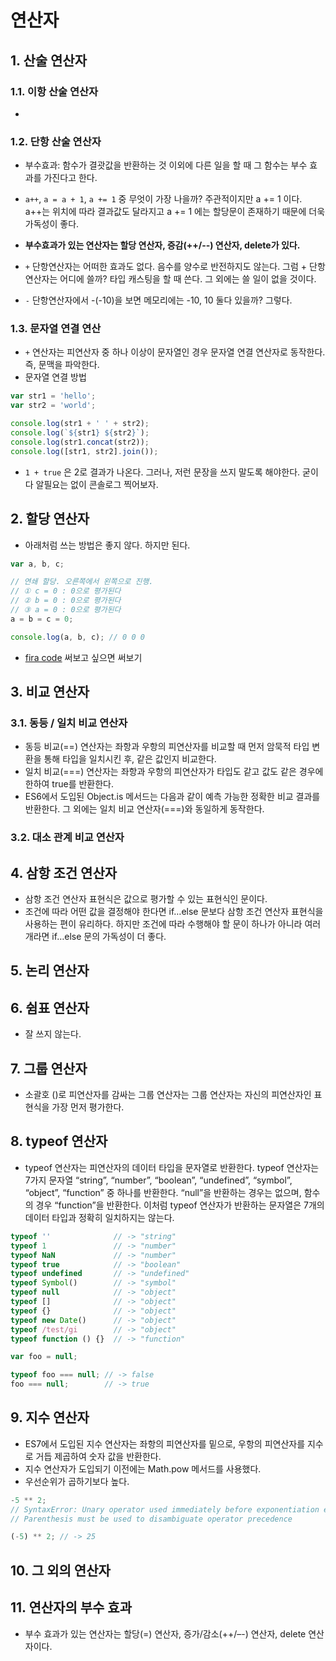 # 연산자
## 1. 산술 연산자
### 1.1. 이항 산술 연산자
- 
### 1.2. 단항 산술 연산자
- 부수효과: 함수가 결괏값을 반환하는 것 이외에 다른 일을 할 때 그 함수는 부수 효과를 가진다고 한다.
- `a++`, `a = a + 1`, `a += 1` 중 무엇이 가장 나을까? 주관적이지만 a += 1 이다. a++는 위치에 따라 결과값도 달라지고 a += 1 에는 할당문이 존재하기 때문에 더욱 가독성이 좋다.
- **부수효과가 있는 연산자는 할당 연산자, 증감(++/--) 연산자, delete가 있다.**

- `+` 단항연산자는 어떠한 효과도 없다. 음수를 양수로 반전하지도 않는다. 그럼 + 단항연산자는 어디에 쓸까? 타입 캐스팅을 할 때 쓴다. 그 외에는 쓸 일이 없을 것이다.
- `-` 단항연산자에서 -(-10)을 보면 메모리에는 -10, 10 둘다 있을까? 그렇다.

### 1.3. 문자열 연결 연산
- `+` 연산자는 피연산자 중 하나 이상이 문자열인 경우 문자열 연결 연산자로 동작한다. 즉, 문맥을 파악한다.
- 문자열 연결 방법
```js
var str1 = 'hello';
var str2 = 'world';

console.log(str1 + ' ' + str2);
console.log(`${str1} ${str2}`);
console.log(str1.concat(str2));
console.log([str1, str2].join());
```
- `1 + true` 은 2로 결과가 나온다. 그러나, 저런 문장을 쓰지 말도록 해야한다. 굳이 다 알필요는 없이 콘솔로그 찍어보자.

## 2. 할당 연산자
- 아래처럼 쓰는 방법은 좋지 않다. 하지만 된다.
```js
var a, b, c;

// 연쇄 할당. 오른쪽에서 왼쪽으로 진행.
// ① c = 0 : 0으로 평가된다
// ② b = 0 : 0으로 평가된다
// ③ a = 0 : 0으로 평가된다
a = b = c = 0;

console.log(a, b, c); // 0 0 0
```
- [fira code](https://github.com/tonsky/FiraCode) 써보고 싶으면 써보기


## 3. 비교 연산자
### 3.1. 동등 / 일치 비교 연산자
- 동등 비교(==) 연산자는 좌항과 우항의 피연산자를 비교할 때 먼저 암묵적 타입 변환을 통해 타입을 일치시킨 후, 같은 값인지 비교한다.
- 일치 비교(===) 연산자는 좌항과 우항의 피연산자가 타입도 같고 값도 같은 경우에 한하여 true를 반환한다.
- ES6에서 도입된 Object.is 메서드는 다음과 같이 예측 가능한 정확한 비교 결과를 반환한다. 그 외에는 일치 비교 연산자(===)와 동일하게 동작한다.

### 3.2. 대소 관계 비교 연산자

## 4. 삼항 조건 연산자
- 삼항 조건 연산자 표현식은 값으로 평가할 수 있는 표현식인 문이다. 
- 조건에 따라 어떤 값을 결정해야 한다면 if…else 문보다 삼항 조건 연산자 표현식을 사용하는 편이 유리하다. 하지만 조건에 따라 수행해야 할 문이 하나가 아니라 여러 개라면 if…else 문의 가독성이 더 좋다.

## 5. 논리 연산자 

## 6. 쉼표 연산자
- 잘 쓰지 않는다.

## 7. 그룹 연산자
- 소괄호 ()로 피연산자를 감싸는 그룹 연산자는 그룹 연산자는 자신의 피연산자인 표현식을 가장 먼저 평가한다.

## 8. typeof 연산자
- typeof 연산자는 피연산자의 데이터 타입을 문자열로 반환한다. typeof 연산자는 7가지 문자열 “string”, “number”, “boolean”, “undefined”, “symbol”, “object”, “function” 중 하나를 반환한다. “null”을 반환하는 경우는 없으며, 함수의 경우 “function”을 반환한다. 이처럼 typeof 연산자가 반환하는 문자열은 7개의 데이터 타입과 정확히 일치하지는 않는다.

```js
typeof ''              // -> "string"
typeof 1               // -> "number"
typeof NaN             // -> "number"
typeof true            // -> "boolean"
typeof undefined       // -> "undefined"
typeof Symbol()        // -> "symbol"
typeof null            // -> "object"
typeof []              // -> "object"
typeof {}              // -> "object"
typeof new Date()      // -> "object"
typeof /test/gi        // -> "object"
typeof function () {}  // -> "function"
```

```js
var foo = null;

typeof foo === null; // -> false
foo === null;        // -> true
```

## 9. 지수 연산자
- ES7에서 도입된 지수 연산자는 좌항의 피연산자를 밑으로, 우항의 피연산자를 지수로 거듭 제곱하여 숫자 값을 반환한다.
- 지수 연산자가 도입되기 이전에는 Math.pow 메서드를 사용했다.
- 우선순위가 곱하기보다 높다. 
```js
-5 ** 2;
// SyntaxError: Unary operator used immediately before exponentiation expression.
// Parenthesis must be used to disambiguate operator precedence

(-5) ** 2; // -> 25
```

## 10. 그 외의 연산자
## 11. 연산자의 부수 효과
- 부수 효과가 있는 연산자는 할당(=) 연산자, 증가/감소(++/–-) 연산자, delete 연산자이다.

